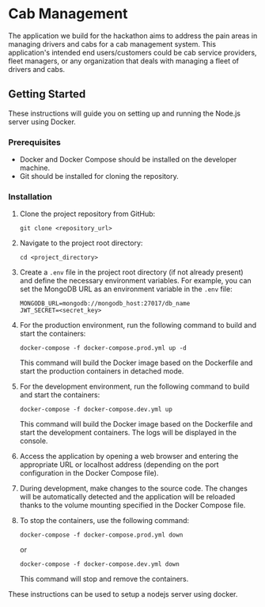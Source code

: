 # Cab Management

The application we build for the hackathon aims to address the pain areas in managing drivers and cabs for a cab management system. This application's intended end users/customers could be cab service providers, fleet managers, or any organization that deals with managing a fleet of drivers and cabs.

## Getting Started

These instructions will guide you on setting up and running the Node.js server using Docker.

### Prerequisites

- Docker and Docker Compose should be installed on the developer machine.
- Git should be installed for cloning the repository.

### Installation

1. Clone the project repository from GitHub:

   ```shell
   git clone <repository_url>
   ```

2. Navigate to the project root directory:

   ```shell
   cd <project_directory>
   ```

3. Create a `.env` file in the project root directory (if not already present) and define the necessary environment variables. For example, you can set the MongoDB URL as an environment variable in the `.env` file:

   ```
   MONGODB_URL=mongodb://mongodb_host:27017/db_name
   JWT_SECRET=<secret_key>
   ```

4. For the production environment, run the following command to build and start the containers:

   ```shell
   docker-compose -f docker-compose.prod.yml up -d
   ```

   This command will build the Docker image based on the Dockerfile and start the production containers in detached mode.

5. For the development environment, run the following command to build and start the containers:

   ```shell
   docker-compose -f docker-compose.dev.yml up
   ```

   This command will build the Docker image based on the Dockerfile and start the development containers. The logs will be displayed in the console.

6. Access the application by opening a web browser and entering the appropriate URL or localhost address (depending on the port configuration in the Docker Compose file).

7. During development, make changes to the source code. The changes will be automatically detected and the application will be reloaded thanks to the volume mounting specified in the Docker Compose file.

8. To stop the containers, use the following command:
   ```shell
   docker-compose -f docker-compose.prod.yml down
   ```
   or
   ```shell
   docker-compose -f docker-compose.dev.yml down
   ```
   This command will stop and remove the containers.

These instructions can be used to setup a nodejs server using docker.
